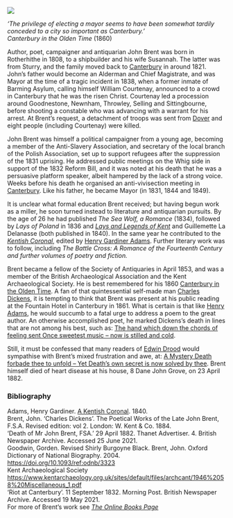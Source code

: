 <a href="https://dev.visual-essays.app"><img src="https://dev-visual-essays.netlify.app/images/ve-button.png"></a>
<param ve-config title="John Brent (1808-1882)" author="Professor Carolyn Oulton" layout="vtl" 
banner="/images/banners/19c.jpg">

<param ve-entity eid="Q29303" aliases="Canterbury">

_‘The privilege of electing a mayor seems to have been somewhat tardily conceded to a city so important as Canterbury.’_   
_Canterbury in the Olden Time_ (1860)
<param ve-image url="https://stor.artstor.org/stor/bd59ff4f-a8f7-4728-95f7-cacbfafb3e00" label="The Westgate, Canterbury">

Author, poet, campaigner and antiquarian John Brent was born in Rotherhithe in 1808, to a shipbuilder and his wife Susannah. The latter was from Sturry, and the family moved back to [Canterbury](/19c/19c-canterbury) in around 1821. John’s father would become an Alderman and Chief Magistrate, and was Mayor at the time of a tragic incident in 1838, when a former inmate of Barming Asylum, calling himself William Courtenay, announced to a crowd in Canterbury that he was the risen Christ. Courtenay led a procession around Goodnestone, Newnham, Throwley, Selling and Sittingbourne, before shooting a constable who was advancing with a warrant for his arrest.  At Brent’s request, a detachment of troops was sent from [Dover](/19c/19c-dover)  and eight people (including Courtenay) were killed.
<param ve-image url="https://upload.wikimedia.org/wikipedia/commons/d/d8/The_parish_church%2C_Sturry%2C_Kent_-_geograph.org.uk_-_480705.jpg" label="The Parish Church, Sturry, Kent" attribution="David Mills">

John Brent was himself a political campaigner from a young age, becoming a member of the Anti-Slavery Association, and secretary of the local branch of the Polish Association, set up to support refugees after the suppression of the 1831 uprising. He addressed public meetings on the Whig side in support of the 1832 Reform Bill, and it was noted at his death that he was a persuasive platform speaker, albeit hampered by the lack of a strong voice. Weeks before his death he organised an anti-vivisection meeting in [Canterbury](/19c/19c-canterbury).  Like his father, he became Mayor (in 1831, 1844 and 1849).
<param ve-image url="https://upload.wikimedia.org/wikipedia/commons/1/1a/Canterbury_from_the_Railway_%28BM_1931%2C0818.1%29.jpg" label="Canterbury from the railway c. 1835-60" attribution="British Museum, Public domain, via Wikimedia Commons">

It is unclear what formal education Brent received; but having begun work as a miller, he soon turned instead to literature and antiquarian pursuits. By the age of 26 he had published _The Sea Wolf, a Romance_ (1834), followed by _Lays of Poland_ in 1836 and [_Lays and Legends of Kent_]( https://books.googleusercontent.com/books/content?req=AKW5QadY0R5Cm4VnasEGIr2yjX6hcxRy5WKamnyzV88Kz5friiGL12cnFDMqmTJB5MTx89mslYp10DO_ZUws8fJWJDXT8eDF11Z4gMJ4rM2PbH87qyk2cH2YE7BWY_j7p8P8CeSgbH_LhpfR6aJ84ruTXzaeMXF7zqND_csLrvBp9mRjVaaQ8LlG6YDZJIhjRpE-Y8UD3J4HE8JOFANoGM0KFaBlpgwkEM7_uylI76SJD9D4mzOn28pPgFTkGwpXCzdCwfwm_LrtNrAZeJRQkayR0jBRQsas_tiR6j2trshM3eiaUCqK6YY)
and Guillemette La Delanasse (both published in 1840). In the same year he contributed to the [_Kentish Coronal_](https://www.google.co.uk/books/edition/The_Kentish_coronal_original_prose_and_p/oraka2LFkaAC?hl=en&gbpv=1), edited by [Henry Gardiner Adams](LINK). Further literary work was to follow, including _The Battle Cross: A Romance of the Fourteenth Century and further volumes of poetry and fiction._
<param ve-image url="https://upload.wikimedia.org/wikipedia/commons/7/73/Waterwheel_pit%2C_Abbot%27s_Mill_-_geograph.org.uk_-_1921736.jpg" label="Waterwheel pit, Abbot's Mill, Mill Lane, Canterbury - one of the six mills in Canterbury" attribution="Stephen Craven, Abbot's Mill, Mill Lane, Canterbury by Stephen Craven, CC BY-SA 2.0 via Wikimedia Commons">

Brent became a fellow of the Society of Antiquaries in April 1853, and was a member of the British Archaeological Association and the Kent Archaeological Society. He is best remembered for his 1860 [Canterbury in the Olden Time](https://babel.hathitrust.org/cgi/pt?id=uc1.31175001958167&view=1up&seq=9).  A fan of that quintessential self-made man [Charles Dickens](/dickens), it is tempting to think that Brent was present at his public reading at the Fountain Hotel in Canterbury in 1861. What is certain is that like [Henry Adams](LINK), he would succumb to a fatal urge to address a poem to the great author. An otherwise accomplished poet, he marked Dickens’s death in lines that are not among his best, such as:
[The hand which down the chords of feeling sent
Once sweetest music – now is stilled and cold]( https://books.google.co.uk/books?id=Ds8IAAAAQAAJ&pg=PA99&dq=%22Dickens%22+and+%22John+Brent%22&hl=en&newbks=1&newbks_redir=0&sa=X&ved=2ahUKEwjKrP-csNbwAhUPExQKHQhIDSQQ6AEwAHoECAAQAg#v=onepage&q=%22Dickens%22%20and%20%22John%20Brent%22&f=false).
<param ve-image url="https://stor.artstor.org/stor/8170ce97-3fe7-4dac-b063-ff35b17faecb" label="Canterbury in the Olden Time">
<param ve-image url="https://stor.artstor.org/stor/3e7c4e22-8283-443a-8ae0-da685ef246bf" label="Illustration of enamelled brooches from Canterbury in the Olden Time" attribution="John Brent">

Still, it must be confessed that many readers of [Edwin Drood](/edwin-drood-curated-walk) would sympathise with Brent’s mixed frustration and awe, at:
[A Mystery Death forbade thee to unfold 
– Yet Death’s own secret is now solved by thee]( https://books.google.co.uk/books?id=Ds8IAAAAQAAJ&pg=PA99&dq=%22Dickens%22+and+%22John+Brent%22&hl=en&newbks=1&newbks_redir=0&sa=X&ved=2ahUKEwjKrP-csNbwAhUPExQKHQhIDSQQ6AEwAHoECAAQAg#v=onepage&q=%22Dickens%22%20and%20%22John%20Brent%22&f=false).
Brent himself died of heart disease at his house, 8 Dane John Grove, on 23 April 1882.
<param ve-image url="https://stor.artstor.org/stor/000006fe-369e-488c-909b-955d19db4123" label="Don John Grove, with Brent's house on the far left" attribution="Martin Crowther">

### Bibliography 

Adams, Henry Gardiner. [A Kentish Coronal]( https://www.google.co.uk/books/edition/The_Kentish_coronal_original_prose_and_p/oraka2LFkaAC?hl=en&gbpv=1). 1840.   
Brent, John. ‘Charles Dickens’. The Poetical Works of the Late John Brent, F.S.A. Revised edition: vol 2. London: W. Kent & Co. 1884.   
‘Death of Mr John Brent, FSA.’ 29 April 1882. Thanet Advertiser. 4. British Newspaper Archive. Accessed 25 June 2021.   
Goodwin, Gorden. Revised Shirly Burgoyne Black. Brent, John. Oxford Dictionary of National Biography. 2004. https://doi.org/10.1093/ref:odnb/3323   
Kent Archaeological Society
https://www.kentarchaeology.org.uk/sites/default/files/archcant/1946%2058%20Miscellaneous_1.pdf   
‘Riot at Canterbury’. 11 September 1832. Morning Post. British Newspaper Archive. Accessed 19 May 2021.   
For more of Brent’s work see [_The Online Books Page_](http://onlinebooks.library.upenn.edu/webbin/book/lookupname?key=Brent%2C%20John%2C%201808-1882)
<param ve-image url="https://stor.artstor.org/stor/129ae304-a3f9-4021-856a-0c6d4ce1c3bc" label="Canterbury in the Olden Time signed by the author">
